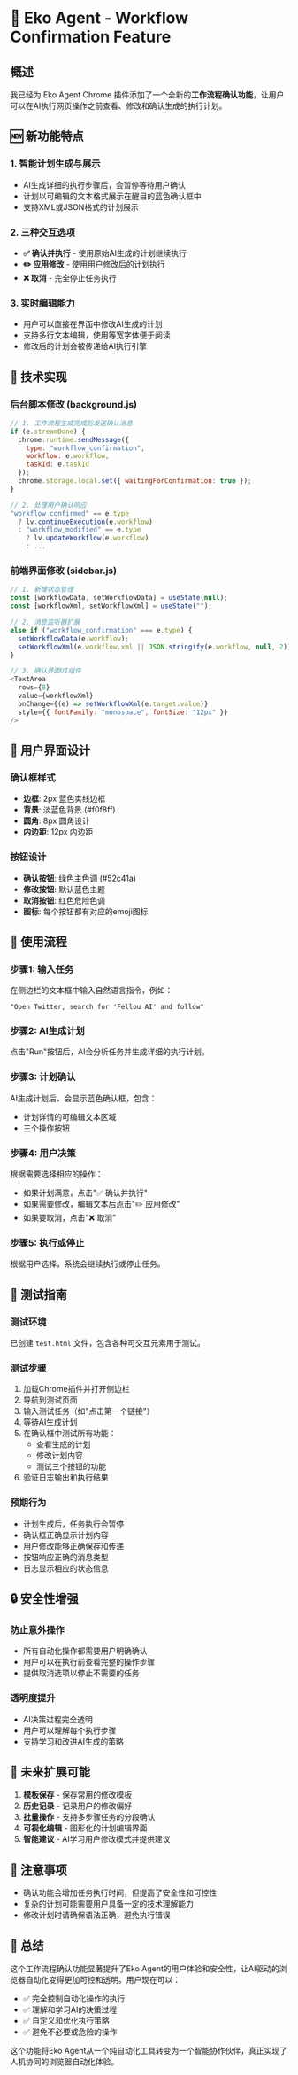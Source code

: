 # 🤖 Eko Agent - Workflow Confirmation Feature

## 概述

我已经为 Eko Agent Chrome 插件添加了一个全新的**工作流程确认功能**，让用户可以在AI执行网页操作之前查看、修改和确认生成的执行计划。

## 🆕 新功能特点

### 1. 智能计划生成与展示
- AI生成详细的执行步骤后，会暂停等待用户确认
- 计划以可编辑的文本格式展示在醒目的蓝色确认框中
- 支持XML或JSON格式的计划展示

### 2. 三种交互选项
- **✅ 确认并执行** - 使用原始AI生成的计划继续执行
- **✏️ 应用修改** - 使用用户修改后的计划执行
- **❌ 取消** - 完全停止任务执行

### 3. 实时编辑能力
- 用户可以直接在界面中修改AI生成的计划
- 支持多行文本编辑，使用等宽字体便于阅读
- 修改后的计划会被传递给AI执行引擎

## 🔧 技术实现

### 后台脚本修改 (background.js)

```javascript
// 1. 工作流程生成完成后发送确认消息
if (e.streamDone) {
  chrome.runtime.sendMessage({
    type: "workflow_confirmation",
    workflow: e.workflow,
    taskId: e.taskId
  });
  chrome.storage.local.set({ waitingForConfirmation: true });
}

// 2. 处理用户确认响应
"workflow_confirmed" == e.type
  ? lv.continueExecution(e.workflow)
  : "workflow_modified" == e.type
    ? lv.updateWorkflow(e.workflow)
    : ...
```

### 前端界面修改 (sidebar.js)

```javascript
// 1. 新增状态管理
const [workflowData, setWorkflowData] = useState(null);
const [workflowXml, setWorkflowXml] = useState("");

// 2. 消息监听器扩展
else if ("workflow_confirmation" === e.type) {
  setWorkflowData(e.workflow);
  setWorkflowXml(e.workflow.xml || JSON.stringify(e.workflow, null, 2));
}

// 3. 确认界面UI组件
<TextArea 
  rows={8}
  value={workflowXml}
  onChange={(e) => setWorkflowXml(e.target.value)}
  style={{ fontFamily: "monospace", fontSize: "12px" }}
/>
```

## 🎨 用户界面设计

### 确认框样式
- **边框**: 2px 蓝色实线边框
- **背景**: 淡蓝色背景 (#f0f8ff)
- **圆角**: 8px 圆角设计
- **内边距**: 12px 内边距

### 按钮设计
- **确认按钮**: 绿色主色调 (#52c41a)
- **修改按钮**: 默认蓝色主题
- **取消按钮**: 红色危险色调
- **图标**: 每个按钮都有对应的emoji图标

## 📱 使用流程

### 步骤1: 输入任务
在侧边栏的文本框中输入自然语言指令，例如：
```
"Open Twitter, search for 'Fellou AI' and follow"
```

### 步骤2: AI生成计划
点击"Run"按钮后，AI会分析任务并生成详细的执行计划。

### 步骤3: 计划确认
AI生成计划后，会显示蓝色确认框，包含：
- 计划详情的可编辑文本区域
- 三个操作按钮

### 步骤4: 用户决策
根据需要选择相应的操作：
- 如果计划满意，点击"✅ 确认并执行"
- 如果需要修改，编辑文本后点击"✏️ 应用修改"
- 如果要取消，点击"❌ 取消"

### 步骤5: 执行或停止
根据用户选择，系统会继续执行或停止任务。

## 🧪 测试指南

### 测试环境
已创建 `test.html` 文件，包含各种可交互元素用于测试。

### 测试步骤
1. 加载Chrome插件并打开侧边栏
2. 导航到测试页面
3. 输入测试任务（如"点击第一个链接"）
4. 等待AI生成计划
5. 在确认框中测试所有功能：
   - 查看生成的计划
   - 修改计划内容
   - 测试三个按钮的功能
6. 验证日志输出和执行结果

### 预期行为
- 计划生成后，任务执行会暂停
- 确认框正确显示计划内容
- 用户修改能够正确保存和传递
- 按钮响应正确的消息类型
- 日志显示相应的状态信息

## 🔒 安全性增强

### 防止意外操作
- 所有自动化操作都需要用户明确确认
- 用户可以在执行前查看完整的操作步骤
- 提供取消选项以停止不需要的任务

### 透明度提升
- AI决策过程完全透明
- 用户可以理解每个执行步骤
- 支持学习和改进AI生成的策略

## 🚀 未来扩展可能

1. **模板保存** - 保存常用的修改模板
2. **历史记录** - 记录用户的修改偏好
3. **批量操作** - 支持多步骤任务的分段确认
4. **可视化编辑** - 图形化的计划编辑界面
5. **智能建议** - AI学习用户修改模式并提供建议

## 📝 注意事项

- 确认功能会增加任务执行时间，但提高了安全性和可控性
- 复杂的计划可能需要用户具备一定的技术理解能力
- 修改计划时请确保语法正确，避免执行错误

## 🎯 总结

这个工作流程确认功能显著提升了Eko Agent的用户体验和安全性，让AI驱动的浏览器自动化变得更加可控和透明。用户现在可以：

- ✅ 完全控制自动化操作的执行
- ✅ 理解和学习AI的决策过程  
- ✅ 自定义和优化执行策略
- ✅ 避免不必要或危险的操作

这个功能将Eko Agent从一个纯自动化工具转变为一个智能协作伙伴，真正实现了人机协同的浏览器自动化体验。
